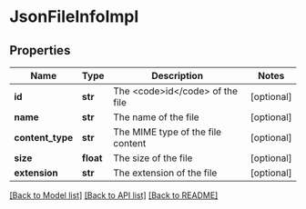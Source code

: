 # JsonFileInfoImpl

## Properties
Name | Type | Description | Notes
------------ | ------------- | ------------- | -------------
**id** | **str** | The &lt;code&gt;id&lt;/code&gt; of the file | [optional] 
**name** | **str** | The name of the file | [optional] 
**content_type** | **str** | The MIME type of the file content | [optional] 
**size** | **float** | The size of the file | [optional] 
**extension** | **str** | The extension of the file | [optional] 

[[Back to Model list]](../README.md#documentation-for-models) [[Back to API list]](../README.md#documentation-for-api-endpoints) [[Back to README]](../README.md)


